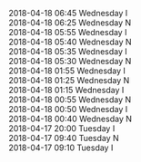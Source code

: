 2018-04-18 06:45 Wednesday  I  
2018-04-18 06:25 Wednesday  N  
2018-04-18 05:55 Wednesday  I  
2018-04-18 05:40 Wednesday  N  
2018-04-18 05:35 Wednesday  I  
2018-04-18 05:30 Wednesday  N  
2018-04-18 01:55 Wednesday  I  
2018-04-18 01:25 Wednesday  N  
2018-04-18 01:15 Wednesday  I  
2018-04-18 00:55 Wednesday  N  
2018-04-18 00:50 Wednesday  I  
2018-04-18 00:40 Wednesday  N  
2018-04-17 20:00 Tuesday  I  
2018-04-17 09:40 Tuesday  N  
2018-04-17 09:10 Tuesday  I  

